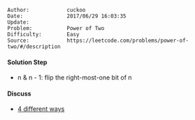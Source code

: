 
    Author:            cuckoo
    Date:              2017/06/29 16:03:35
    Update:            
    Problem:           Power of Two
    Difficulty:        Easy
    Source:            https://leetcode.com/problems/power-of-two/#/description

#### Solution Step
 - n & n - 1: flip the right-most-one bit of n

#### Discuss
 - [4 different ways](https://discuss.leetcode.com/topic/47195/4-different-ways-to-solve-iterative-recursive-bit-operation-math)
